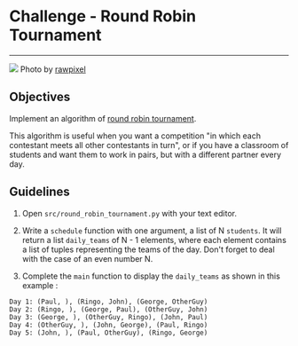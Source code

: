 # Challenge - Round Robin Tournament

---
![](https://images.unsplash.com/photo-1521189510502-3dbdb40d8bc0?ixlib=rb-1.2.1&ixid=eyJhcHBfaWQiOjEyMDd9&auto=format&fit=crop&w=1349&q=80)
Photo by [rawpixel](https://unsplash.com/photos/tpLz5aKdQmM)

## Objectives
Implement an algorithm of [round robin tournament](https://en.wikipedia.org/wiki/Round-robin_tournament).

This algorithm is useful when you want a competition "in which each contestant meets all other contestants in turn", or if you have a classroom of students and want them to work in pairs, but with a different partner every day.

## Guidelines
1. Open `src/round_robin_tournament.py` with your text editor.

1. Write a `schedule` function with one argument, a list of N `students`. It will return a list `daily_teams` of N - 1 elements, where each element contains a list of tuples representing the teams of the day. Don't forget to deal with the case of an even number N.

1. Complete the `main` function to display the `daily_teams` as shown in this example :
```
Day 1: (Paul, ), (Ringo, John), (George, OtherGuy)
Day 2: (Ringo, ), (George, Paul), (OtherGuy, John)
Day 3: (George, ), (OtherGuy, Ringo), (John, Paul)
Day 4: (OtherGuy, ), (John, George), (Paul, Ringo)
Day 5: (John, ), (Paul, OtherGuy), (Ringo, George)
```
